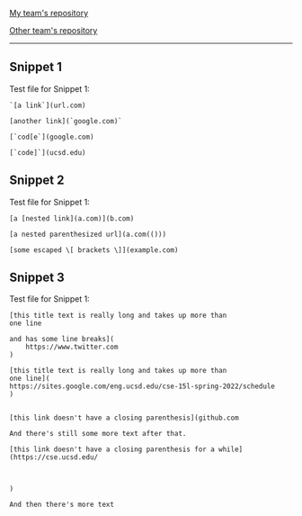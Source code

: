 [My team's repository](https://github.com/HantianLin/markdown-parser)

[Other team's repository](https://github.com/michellem8/markdown-parser)
___

## Snippet 1
Test file for Snippet 1:
```
`[a link`](url.com)

[another link](`google.com)`

[`cod[e`](google.com)

[`code]`](ucsd.edu)
```
## Snippet 2
Test file for Snippet 1:
```
[a [nested link](a.com)](b.com)

[a nested parenthesized url](a.com(()))

[some escaped \[ brackets \]](example.com)

```
## Snippet 3
Test file for Snippet 1:
```
[this title text is really long and takes up more than 
one line

and has some line breaks](
    https://www.twitter.com
)

[this title text is really long and takes up more than 
one line](
https://sites.google.com/eng.ucsd.edu/cse-15l-spring-2022/schedule
)


[this link doesn't have a closing parenthesis](github.com

And there's still some more text after that.

[this link doesn't have a closing parenthesis for a while](https://cse.ucsd.edu/



)

And then there's more text

```